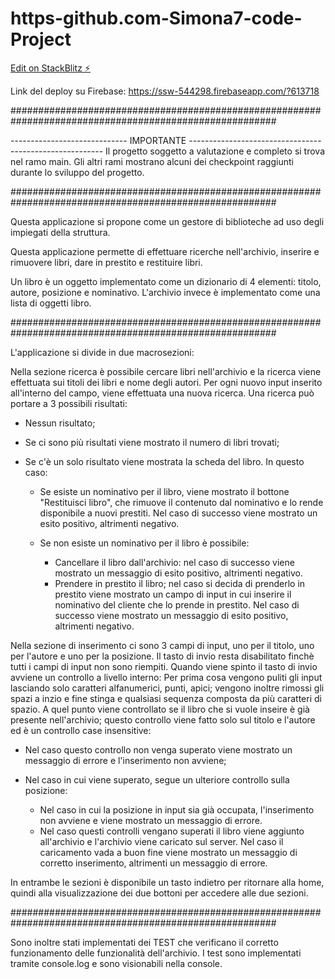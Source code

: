 # https-github.com-Simona7-code-Project

[Edit on StackBlitz ⚡️](https://stackblitz.com/edit/angular-tk7hbp)

Link del deploy su Firebase: https://ssw-544298.firebaseapp.com/?613718

########################################################################################################

-----------------------------     IMPORTANTE    --------------------------------------------------------
Il progetto soggetto a valutazione e completo si trova nel ramo main. 
Gli altri rami mostrano alcuni dei checkpoint raggiunti durante lo sviluppo del progetto.

########################################################################################################

Questa applicazione si propone come un gestore di biblioteche ad uso degli impiegati della struttura.

Questa applicazione permette di effettuare ricerche nell'archivio, inserire e rimuovere libri, dare in prestito e restituire libri. 

Un libro è un oggetto implementato come un dizionario di 4 elementi: titolo, autore, posizione e nominativo. L'archivio invece è implementato come una lista di oggetti libro.

########################################################################################################

L'applicazione si divide in due macrosezioni:

Nella sezione ricerca è possibile cercare libri nell'archivio e la ricerca viene effettuata sui titoli dei libri e nome degli autori.
Per ogni nuovo input inserito all'interno del campo, viene effettuata una nuova ricerca. Una ricerca può portare a 3 possibili risultati: 
- Nessun risultato;
- Se ci sono più risultati viene mostrato il numero di libri trovati;
- Se c'è un solo risultato viene mostrata la scheda del libro. In questo caso:

    - Se esiste un nominativo per il libro, viene mostrato il bottone "Restituisci libro", che rimuove il contenuto dal nominativo e lo rende disponibile a nuovi prestiti. Nel caso di successo viene mostrato un esito positivo, altrimenti negativo.
    - Se non esiste un nominativo per il libro è possibile:

      - Cancellare il libro dall'archivio: nel caso di successo viene mostrato un messaggio di esito positivo, altrimenti negativo.
      - Prendere in prestito il libro; nel caso si decida di prenderlo in prestito viene mostrato un campo di input in cui inserire il nominativo del cliente che lo prende in prestito. Nel caso di successo viene mostrato un messaggio di esito positivo, altrimenti negativo.


Nella sezione di inserimento ci sono 3 campi di input, uno per il titolo, uno per l'autore e uno per la posizione. Il tasto di invio resta disabilitato finchè tutti i campi di input non sono riempiti. Quando viene spinto il tasto di invio avviene un controllo a livello interno:
Per prima cosa vengono puliti gli input lasciando solo caratteri alfanumerici, punti, apici; vengono inoltre rimossi gli spazi a inzio e fine stinga e qualsiasi sequenza composta da più caratteri di spazio. 
A quel punto viene controllato se il libro che si vuole inseire è già presente nell'archivio; questo controllo viene fatto solo sul titolo e l'autore ed è un controllo case insensitive:
- Nel caso questo controllo non venga superato viene mostrato un messaggio di errore e l'inserimento non avviene; 
- Nel caso in cui viene superato, segue un ulteriore controllo sulla posizione:  

  - Nel caso in cui la posizione in input sia già occupata, l'inserimento non avviene e viene mostrato un messaggio di errore. 
  - Nel caso questi controlli vengano superati il libro viene aggiunto all'archivio e l'archivio viene caricato sul server. 
  Nel caso il caricamento vada a buon fine viene mostrato un messaggio di corretto inserimento, altrimenti un messaggio di errore.


In entrambe le sezioni è disponibile un tasto indietro per ritornare alla home, quindi alla visualizzazione dei due bottoni per accedere alle due sezioni.

########################################################################################################

Sono inoltre stati implementati dei TEST che verificano il corretto funzionamento delle funzionalità dell'archivio. I test sono implementati tramite console.log e sono visionabili nella console.
